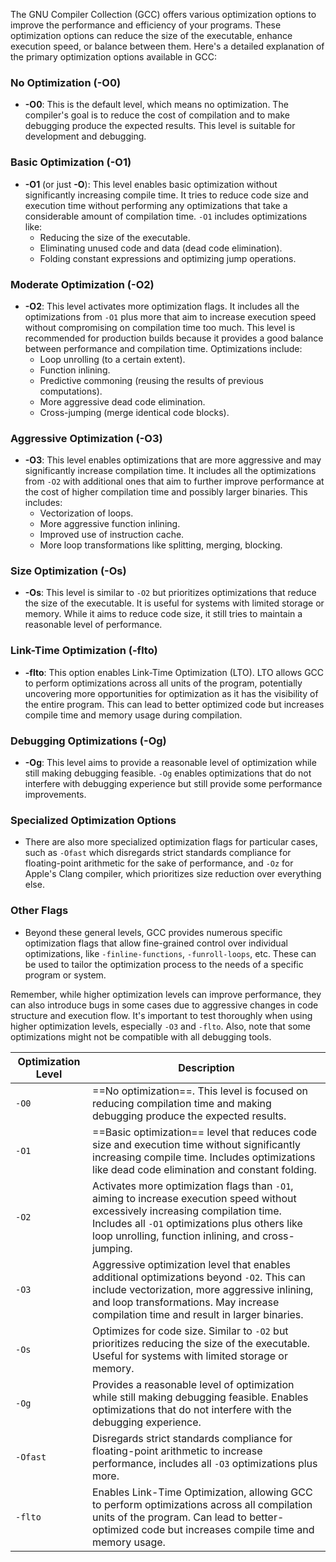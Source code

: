 
The GNU Compiler Collection (GCC) offers various optimization options to improve the performance and efficiency of your programs. These optimization options can reduce the size of the executable, enhance execution speed, or balance between them. Here's a detailed explanation of the primary optimization options available in GCC:

### No Optimization (-O0)

- **-O0**: This is the default level, which means no optimization. The compiler's goal is to reduce the cost of compilation and to make debugging produce the expected results. This level is suitable for development and debugging.

### Basic Optimization (-O1)

- **-O1** (or just **-O**): This level enables basic optimization without significantly increasing compile time. It tries to reduce code size and execution time without performing any optimizations that take a considerable amount of compilation time. `-O1` includes optimizations like:
    - Reducing the size of the executable.
    - Eliminating unused code and data (dead code elimination).
    - Folding constant expressions and optimizing jump operations.

### Moderate Optimization (-O2)

- **-O2**: This level activates more optimization flags. It includes all the optimizations from `-O1` plus more that aim to increase execution speed without compromising on compilation time too much. This level is recommended for production builds because it provides a good balance between performance and compilation time. Optimizations include:
    - Loop unrolling (to a certain extent).
    - Function inlining.
    - Predictive commoning (reusing the results of previous computations).
    - More aggressive dead code elimination.
    - Cross-jumping (merge identical code blocks).

### Aggressive Optimization (-O3)

- **-O3**: This level enables optimizations that are more aggressive and may significantly increase compilation time. It includes all the optimizations from `-O2` with additional ones that aim to further improve performance at the cost of higher compilation time and possibly larger binaries. This includes:
    - Vectorization of loops.
    - More aggressive function inlining.
    - Improved use of instruction cache.
    - More loop transformations like splitting, merging, blocking.

### Size Optimization (-Os)

- **-Os**: This level is similar to `-O2` but prioritizes optimizations that reduce the size of the executable. It is useful for systems with limited storage or memory. While it aims to reduce code size, it still tries to maintain a reasonable level of performance.

### Link-Time Optimization (-flto)

- **-flto**: This option enables Link-Time Optimization (LTO). LTO allows GCC to perform optimizations across all units of the program, potentially uncovering more opportunities for optimization as it has the visibility of the entire program. This can lead to better optimized code but increases compile time and memory usage during compilation.

### Debugging Optimizations (-Og)

- **-Og**: This level aims to provide a reasonable level of optimization while still making debugging feasible. `-Og` enables optimizations that do not interfere with debugging experience but still provide some performance improvements.

### Specialized Optimization Options

- There are also more specialized optimization flags for particular cases, such as `-Ofast` which disregards strict standards compliance for floating-point arithmetic for the sake of performance, and `-Oz` for Apple's Clang compiler, which prioritizes size reduction over everything else.

### Other Flags

- Beyond these general levels, GCC provides numerous specific optimization flags that allow fine-grained control over individual optimizations, like `-finline-functions`, `-funroll-loops`, etc. These can be used to tailor the optimization process to the needs of a specific program or system.

Remember, while higher optimization levels can improve performance, they can also introduce bugs in some cases due to aggressive changes in code structure and execution flow. It's important to test thoroughly when using higher optimization levels, especially `-O3` and `-flto`. Also, note that some optimizations might not be compatible with all debugging tools.

| Optimization Level | Description                                                                                                                                                                                                                              |
|--------------------|------------------------------------------------------------------------------------------------------------------------------------------------------------------------------------------------------------------------------------------|
| `-O0`              | ==No optimization==. This level is focused on reducing compilation time and making debugging produce the expected results.                                                                                                                    |
| `-O1`              | ==Basic optimization== level that reduces code size and execution time without significantly increasing compile time. Includes optimizations like dead code elimination and constant folding.                                                 |
| `-O2`              | Activates more optimization flags than `-O1`, aiming to increase execution speed without excessively increasing compilation time. Includes all `-O1` optimizations plus others like loop unrolling, function inlining, and cross-jumping. |
| `-O3`              | Aggressive optimization level that enables additional optimizations beyond `-O2`. This can include vectorization, more aggressive inlining, and loop transformations. May increase compilation time and result in larger binaries.         |
| `-Os`              | Optimizes for code size. Similar to `-O2` but prioritizes reducing the size of the executable. Useful for systems with limited storage or memory.                                                                                          |
| `-Og`              | Provides a reasonable level of optimization while still making debugging feasible. Enables optimizations that do not interfere with the debugging experience.                                                                               |
| `-Ofast`           | Disregards strict standards compliance for floating-point arithmetic to increase performance, includes all `-O3` optimizations plus more.                                                                                                    |
| `-flto`            | Enables Link-Time Optimization, allowing GCC to perform optimizations across all compilation units of the program. Can lead to better-optimized code but increases compile time and memory usage.                                           |
